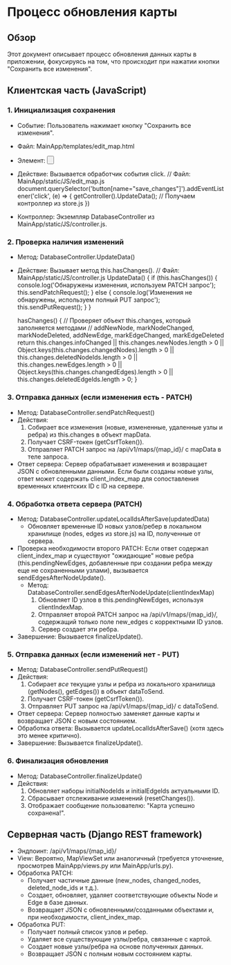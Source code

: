 # Процесс обновления карты

## Обзор
Этот документ описывает процесс обновления данных карты в приложении, фокусируясь на том, что происходит при нажатии кнопки "Сохранить все изменения".

## Клиентская часть (JavaScript)

### 1. Инициализация сохранения
- Событие: Пользователь нажимает кнопку "Сохранить все изменения".
- Файл: MainApp/templates/edit_map.html
- Элемент: <button name="save_changes">
- Действие: Вызывается обработчик события click.
    // Файл: MainApp/static/JS/edit_map.js
  document.querySelector('button[name="save_changes"]').addEventListener('click', (e) => {
      getController().UpdateData(); // Получаем контроллер из store.js
  })
  
- Контроллер: Экземпляр DatabaseController из MainApp/static/JS/controller.js.

### 2. Проверка наличия изменений
- Метод: DatabaseController.UpdateData()
- Действие: Вызывает метод this.hasChanges().
    // Файл: MainApp/static/JS/controller.js
  UpdateData() {
      if (this.hasChanges()) {
          console.log('Обнаружены изменения, используем PATCH запрос');
          this.sendPatchRequest();
      } else {
          console.log('Изменения не обнаружены, используем полный PUT запрос');
          this.sendPutRequest();
      }
  }

  hasChanges() {
      // Проверяет объект this.changes, который заполняется методами 
      // addNewNode, markNodeChanged, markNodeDeleted, addNewEdge, markEdgeChanged, markEdgeDeleted
      return this.changes.infoChanged || 
            this.changes.newNodes.length > 0 || 
            Object.keys(this.changes.changedNodes).length > 0 ||
            this.changes.deletedNodeIds.length > 0 ||
            this.changes.newEdges.length > 0 ||
            Object.keys(this.changes.changedEdges).length > 0 ||
            this.changes.deletedEdgeIds.length > 0;
  }
  

### 3. Отправка данных (если изменения есть - PATCH)
- Метод: DatabaseController.sendPatchRequest()
- Действия:
    1. Собирает все изменения (новые, измененные, удаленные узлы и ребра) из this.changes в объект mapData.
    2. Получает CSRF-токен (getCsrfToken()).
    3. Отправляет PATCH запрос на /api/v1/maps/{map_id}/ с mapData в теле запроса.
- Ответ сервера: Сервер обрабатывает изменения и возвращает JSON с обновленными данными. Если были созданы новые узлы, ответ может содержать client_index_map для сопоставления временных клиентских ID с ID на сервере.

### 4. Обработка ответа сервера (PATCH)
- Метод: DatabaseController.updateLocalIdsAfterSave(updatedData)
    - Обновляет временные ID новых узлов/ребер в локальном хранилище (nodes, edges из store.js) на ID, полученные от сервера.
- Проверка необходимости второго PATCH: Если ответ содержал client_index_map и существуют "ожидающие" новые ребра (this.pendingNewEdges, добавленные при создании ребра между еще не сохраненными узлами), вызывается sendEdgesAfterNodeUpdate().
    - Метод: DatabaseController.sendEdgesAfterNodeUpdate(clientIndexMap)
        1. Обновляет ID узлов в this.pendingNewEdges, используя clientIndexMap.
        2. Отправляет второй PATCH запрос на /api/v1/maps/{map_id}/, содержащий только поле new_edges с корректными ID узлов.
        3. Сервер создает эти ребра.
- Завершение: Вызывается finalizeUpdate().

### 5. Отправка данных (если изменений нет - PUT)
- Метод: DatabaseController.sendPutRequest()
- Действия:
    1. Собирает *все* текущие узлы и ребра из локального хранилища (getNodes(), getEdges()) в объект dataToSend.
    2. Получает CSRF-токен (getCsrfToken()).
    3. Отправляет PUT запрос на /api/v1/maps/{map_id}/ с dataToSend.
- Ответ сервера: Сервер полностью заменяет данные карты и возвращает JSON с новым состоянием.
- Обработка ответа: Вызывается updateLocalIdsAfterSave() (хотя здесь это менее критично).
- Завершение: Вызывается finalizeUpdate().

### 6. Финализация обновления
- Метод: DatabaseController.finalizeUpdate()
- Действия:
    1. Обновляет наборы initialNodeIds и initialEdgeIds актуальными ID.
    2. Сбрасывает отслеживание изменений (resetChanges()).
    3. Отображает сообщение пользователю: "Карта успешно сохранена!".

## Серверная часть (Django REST framework)
- Эндпоинт: /api/v1/maps/{map_id}/
- View: Вероятно, MapViewSet или аналогичный (требуется уточнение, просмотрев MainApp/views.py или MainApp/urls.py).
- Обработка PATCH:
    - Получает частичные данные (new_nodes, changed_nodes, deleted_node_ids и т.д.).
    - Создает, обновляет, удаляет соответствующие объекты Node и Edge в базе данных.
    - Возвращает JSON с обновленными/созданными объектами и, при необходимости, client_index_map.
- Обработка PUT:
    - Получает полный список узлов и ребер.
    - Удаляет все существующие узлы/ребра, связанные с картой.
    - Создает новые узлы/ребра на основе полученных данных.
    - Возвращает JSON с полным новым состоянием карты.